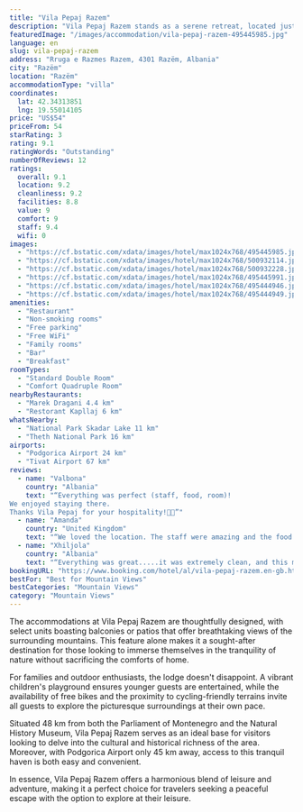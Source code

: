 ```yaml
---
title: "Vila Pepaj Razem"
description: "Vila Pepaj Razem stands as a serene retreat, located just 47 km from the iconic Clock Tower in Podgorica, offering guests a unique blend of comfort and natural beauty."
featuredImage: "/images/accommodation/vila-pepaj-razem-495445985.jpg"
language: en
slug: vila-pepaj-razem
address: "Rruga e Razmes Razem, 4301 Razëm, Albania"
city: "Razëm"
location: "Razëm"
accommodationType: "villa"
coordinates:
  lat: 42.34313851
  lng: 19.55014105
price: "US$54"
priceFrom: 54
starRating: 3
rating: 9.1
ratingWords: "Outstanding"
numberOfReviews: 12
ratings:
  overall: 9.1
  location: 9.2
  cleanliness: 9.2
  facilities: 8.8
  value: 9
  comfort: 9
  staff: 9.4
  wifi: 0
images:
  - "https://cf.bstatic.com/xdata/images/hotel/max1024x768/495445985.jpg?k=8c2cc9fe5c09fe8df10f0f508a75f30ec2eb0ecf8d426e4da63d5a3449f35dd2&o=&hp=1"
  - "https://cf.bstatic.com/xdata/images/hotel/max1024x768/500932114.jpg?k=41f41de40f18ce1a06181d9093538a39d2f49314e0ef9479dfcef1ba9fbf2780&o=&hp=1"
  - "https://cf.bstatic.com/xdata/images/hotel/max1024x768/500932228.jpg?k=d6225e33dfcdf9775f1253ef89840361fd42db8501f8bf5be5f5e19546e45453&o=&hp=1"
  - "https://cf.bstatic.com/xdata/images/hotel/max1024x768/495445991.jpg?k=00aad9875fec6045e6be6b168c2b0a03cb5ec9921dab6b87f8986ed2d0de499d&o=&hp=1"
  - "https://cf.bstatic.com/xdata/images/hotel/max1024x768/495444946.jpg?k=7d94636d8a123edb3cfa50d40538af40e23ced9b550a29a3f05f4707a489a94f&o=&hp=1"
  - "https://cf.bstatic.com/xdata/images/hotel/max1024x768/495444949.jpg?k=e25f9a5878b2c06f36aff6b41276c84548e77f46706c885baf84a143fbee9e8d&o=&hp=1"
amenities:
  - "Restaurant"
  - "Non-smoking rooms"
  - "Free parking"
  - "Free WiFi"
  - "Family rooms"
  - "Bar"
  - "Breakfast"
roomTypes:
  - "Standard Double Room"
  - "Comfort Quadruple Room"
nearbyRestaurants:
  - "Marek Dragani 4.4 km"
  - "Restorant Kapllaj 6 km"
whatsNearby:
  - "National Park Skadar Lake 11 km"
  - "Theth National Park 16 km"
airports:
  - "Podgorica Airport 24 km"
  - "Tivat Airport 67 km"
reviews:
  - name: "Valbona"
    country: "Albania"
    text: "“Everything was perfect (staff, food, room)!
We enjoyed staying there.
Thanks Vila Pepaj for your hospitality!🤗🤗”"
  - name: "Amanda"
    country: "United Kingdom"
    text: "“We loved the location. The staff were amazing and the food was gorgeous”"
  - name: "Xhiljola"
    country: "Albania"
    text: "“Everything was great.....it was extremely clean, and this matters...wonderful view from the balcony”"
bookingURL: "https://www.booking.com/hotel/al/vila-pepaj-razem.en-gb.html?aid=8035640"
bestFor: "Best for Mountain Views"
bestCategories: "Mountain Views"
category: "Mountain Views"
---
```


The accommodations at Vila Pepaj Razem are thoughtfully designed, with select units boasting balconies or patios that offer breathtaking views of the surrounding mountains. This feature alone makes it a sought-after destination for those looking to immerse themselves in the tranquility of nature without sacrificing the comforts of home.

For families and outdoor enthusiasts, the lodge doesn't disappoint. A vibrant children's playground ensures younger guests are entertained, while the availability of free bikes and the proximity to cycling-friendly terrains invite all guests to explore the picturesque surroundings at their own pace.

Situated 48 km from both the Parliament of Montenegro and the Natural History Museum, Vila Pepaj Razem serves as an ideal base for visitors looking to delve into the cultural and historical richness of the area. Moreover, with Podgorica Airport only 45 km away, access to this tranquil haven is both easy and convenient.

In essence, Vila Pepaj Razem offers a harmonious blend of leisure and adventure, making it a perfect choice for travelers seeking a peaceful escape with the option to explore at their leisure.